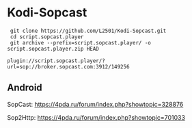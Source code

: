 # Kodi-Sopcast

```
 git clone https://github.com/L2501/Kodi-Sopcast.git
 cd script.sopcast.player
 git archive --prefix=script.sopcast.player/ -o script.sopcast.player.zip HEAD
```

```
plugin://script.sopcast.player/?url=sop://broker.sopcast.com:3912/149256
```

## Android

SopCast: https://4pda.ru/forum/index.php?showtopic=328876

Sop2Http: https://4pda.ru/forum/index.php?showtopic=701033
